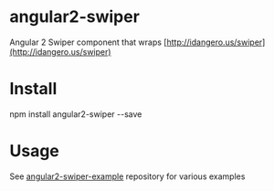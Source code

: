 # angular2-swiper
Angular 2 Swiper component that wraps [http://idangero.us/swiper](http://idangero.us/swiper)

# Install
npm install angular2-swiper --save

# Usage
See [angular2-swiper-example](https://github.com/ksachdeva/angular2-swiper-example) repository for various examples
